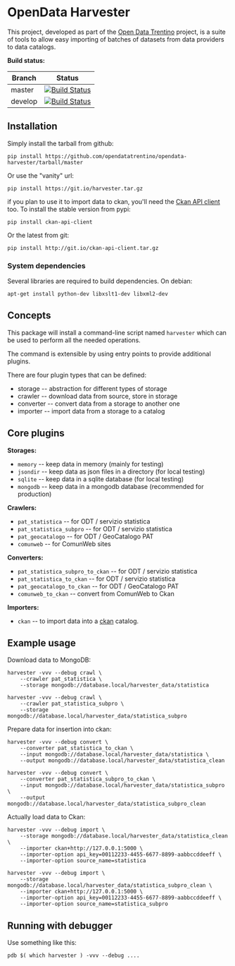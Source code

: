 # OpenData Harvester

This project, developed as part of the [Open Data Trentino](https://github.com/opendatatrentino)
project, is a suite of tools to allow easy importing of batches of datasets from data providers
to data catalogs.

**Build status:**

| Branch | Status |
| ------ | ------ |
| master | [![Build Status](https://travis-ci.org/opendatatrentino/opendata-harvester.svg?branch=master)](https://travis-ci.org/opendatatrentino/opendata-harvester) |
| develop | [![Build Status](https://travis-ci.org/opendatatrentino/opendata-harvester.svg?branch=develop)](https://travis-ci.org/opendatatrentino/opendata-harvester) |

## Installation

Simply install the tarball from github:

```
pip install https://github.com/opendatatrentino/opendata-harvester/tarball/master
```

Or use the "vanity" url:

```
pip install https://git.io/harvester.tar.gz
```

if you plan to use it to import data to ckan, you'll need the
[Ckan API client](https://github.com/opendatatrentino/ckan-api-client/)
too. To install the stable version from pypi:

```
pip install ckan-api-client
```

Or the latest from git:

```
pip install http://git.io/ckan-api-client.tar.gz
```

### System dependencies

Several libraries are required to build dependencies. On debian:

```
apt-get install python-dev libxslt1-dev libxml2-dev
```


## Concepts

This package will install a command-line script named ``harvester`` which
can be used to perform all the needed operations.

The command is extensible by using entry points to provide additional
plugins.

There are four plugin types that can be defined:

- storage -- abstraction for different types of storage
- crawler -- download data from source, store in storage
- converter -- convert data from a storage to another one
- importer -- import data from a storage to a catalog


## Core plugins

**Storages:**

- ``memory`` -- keep data in memory (mainly for testing)
- ``jsondir`` -- keep data as json files in a directory (for local testing)
- ``sqlite`` -- keep data in a sqlite database (for local testing)
- ``mongodb`` -- keep data in a mongodb database (recommended for production)


**Crawlers:**

- ``pat_statistica`` -- for ODT / servizio statistica
- ``pat_statistica_subpro`` -- for ODT / servizio statistica
- ``pat_geocatalogo`` -- for ODT / GeoCatalogo PAT
- ``comunweb`` -- for ComunWeb sites


**Converters:**

- ``pat_statistica_subpro_to_ckan`` -- for ODT / servizio statistica
- ``pat_statistica_to_ckan`` -- for ODT / servizio statistica
- ``pat_geocatalogo_to_ckan`` -- for ODT / GeoCatalogo PAT
- ``comunweb_to_ckan`` -- convert from ComunWeb to Ckan


**Importers:**

- ``ckan`` -- to import data into a [ckan](http://ckan.org) catalog.


## Example usage

Download data to MongoDB:

```
harvester -vvv --debug crawl \
    --crawler pat_statistica \
	--storage mongodb://database.local/harvester_data/statistica
```

```
harvester -vvv --debug crawl \
    --crawler pat_statistica_subpro \
	--storage mongodb://database.local/harvester_data/statistica_subpro
```

Prepare data for insertion into ckan:

```
harvester -vvv --debug convert \
    --converter pat_statistica_to_ckan \
	--input mongodb://database.local/harvester_data/statistica \
	--output mongodb://database.local/harvester_data/statistica_clean
```

```
harvester -vvv --debug convert \
    --converter pat_statistica_subpro_to_ckan \
	--input mongodb://database.local/harvester_data/statistica_subpro \
	--output mongodb://database.local/harvester_data/statistica_subpro_clean
```

Actually load data to Ckan:

```
harvester -vvv --debug import \
	--storage mongodb://database.local/harvester_data/statistica_clean \
	--importer ckan+http://127.0.0.1:5000 \
	--importer-option api_key=00112233-4455-6677-8899-aabbccddeeff \
	--importer-option source_name=statistica
```

```
harvester -vvv --debug import \
	--storage mongodb://database.local/harvester_data/statistica_subpro_clean \
	--importer ckan+http://127.0.0.1:5000 \
	--importer-option api_key=00112233-4455-6677-8899-aabbccddeeff \
	--importer-option source_name=statistica_subpro
```

## Running with debugger

Use something like this:

```
pdb $( which harvester ) -vvv --debug ....
```
